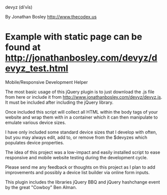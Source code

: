 devyz (diˈvīs)

By Jonathan Bosley http://www.thecodex.us

Example with static page can be found at http://jonathanbosley.com/devyz/devyz_test.html
=====

Mobile/Responsive Development Helper

The most basic usage of this jQuery plugin is to just download the .js file from here or include it from http://www.jonathanbosley.com/devyz/devyz.js. It must be included after including the jQuery library.

Once included this script will collect all HTML within the body tags of your website and wrap them with in a container which it can then manipulate to emulate various device sizes.

I have only included some standard device sizes that I develop with often, but you may always edit, add to, or remove from the $devyzes which populates device properties.

The idea of this project was a low-impact and easily installed script to ease responsive and mobile website testing during the development cycle.

Please send me any feedback or thoughts on this project as I plan to add improvements and possibly a device list builder via online form inputs.

This plugin includes the libraries jQuery BBQ and jQuery hashchange event by the great "Cowboy" Ben Alman.
